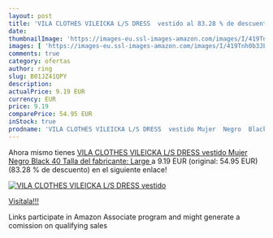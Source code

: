 ```yaml
---
layout: post
title: 'VILA CLOTHES VILEICKA L/S DRESS  vestido al 83.28 % de descuento'
date: 
thumbnailImage: 'https://images-eu.ssl-images-amazon.com/images/I/419Tnh0b3JL._SL200_.jpg'
images: [ 'https://images-eu.ssl-images-amazon.com/images/I/419Tnh0b3JL._SL200_.jpg' ]
comments: true
category: ofertas
author: ring
slug: B01JZ41QPY
description:
actualPrice: 9.19 EUR
currency: EUR
price: 9.19
comparePrice: 54.95 EUR
inStock: true
prodname: 'VILA CLOTHES VILEICKA L/S DRESS  vestido Mujer  Negro  Black   40  Talla del fabricante: Large '
---
```


Ahora mismo tienes [VILA CLOTHES VILEICKA L/S DRESS  vestido Mujer  Negro  Black   40  Talla del fabricante: Large ](https://www.amazon.es/dp/B01JZ41QPY/?tag=tolees-21) a 9.19 EUR (original: 54.95 EUR) (83.28 %  de descuento) en el siguiente enlace!

[![VILA CLOTHES VILEICKA L/S DRESS  vestido](https://images-eu.ssl-images-amazon.com/images/I/419Tnh0b3JL._SL200_.jpg)](https://www.amazon.es/dp/B01JZ41QPY/?tag=tolees-21)

[Visítala!!!](https://www.amazon.es/dp/B01JZ41QPY/?tag=tolees-21)

Links participate in Amazon Associate program and might generate a comission on qualifying sales
